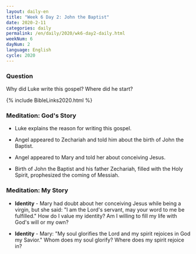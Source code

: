 ```yaml
---
layout: daily-en
title: "Week 6 Day 2: John the Baptist"
date: 2020-2-11 
categories: daily
permalink: /en/daily/2020/wk6-day2-daily.html
weekNum: 6
dayNum: 2
language: English
cycle: 2020
---
```


### Question     
Why did Luke write this gospel? Where did he start?

{% include BibleLinks2020.html %} 

### Meditation: God's Story   
+ Luke explains the reason for writing this gospel.

+ Angel appeared to Zechariah and told him about the birth of John the Baptist. 

+ Angel appeared to Mary and told her about conceiving Jesus. 

+ Birth of John the Baptist and his father Zechariah, filled with the Holy Spirit, prophesized the coming of Messiah.  

### Meditation: My Story   
+ **Identity** - Mary had doubt about her conceiving Jesus while being a virgin, but she said: "I am the Lord's servant, may your word to me be fulfilled." How do I value my identity? Am I willing to fill my life with God's will or my own? 

+ **Identity** - Mary: "My soul glorifies the Lord and my spirit rejoices in God my Savior." Whom does my soul glorify? Where does my spirit rejoice in? 
